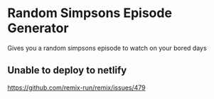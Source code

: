 # Random Simpsons Episode Generator

Gives you a random simpsons episode to watch on your bored days

## Unable to deploy to netlify

https://github.com/remix-run/remix/issues/479
